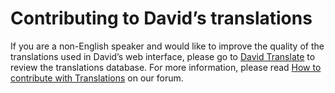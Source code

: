 # Contributing to David’s translations

If you are a non-English speaker and would like to improve the quality of the translations used in David’s web interface, please go to [David Translate](https://translate.davidk.online/) to review the translations database. For more information, please read [How to contribute with Translations](https://forum.davidk.online/t/how-to-contribute-with-translations/1664) on our forum.
